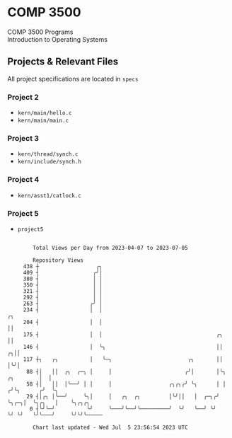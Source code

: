 # COMP 3500
COMP 3500 Programs  
Introduction to Operating Systems  
## Projects & Relevant Files
All project specifications are located in `specs`
### Project 2
- `kern/main/hello.c`
- `kern/main/main.c`
### Project 3
- `kern/thread/synch.c`
- `kern/include/synch.h`
### Project 4
- `kern/asst1/catlock.c`
### Project 5
- `project5`

```

        Total Views per Day from 2023-04-07 to 2023-07-05

        Repository Views
     438 ┼                  ╭╮
     409 ┤                 ╭╯│
     380 ┤                 │ │
     350 ┤                 │ │
     321 ┤                 │ │
     292 ┤                 │ │
     263 ┤                ╭╯ │
     234 ┤                │  │                                                        ╭╮
     204 ┤                │  │                                                        ││
     175 ┤                │  │                                    ╭╮                  ││
     146 ┤                │  ╰╮                                   ││                ╭╮││
     117 ┼╮   ╭╮          │   ╰─╮                        ╭╮       ││                │╰╯│
      88 ┤│   ││  ╭╮  ╭─╮ │     │                       ╭╯│       │╰╮     ╭╮        │  │
      58 ┤│   ││  │╰──╯ │ │     │                  ╭╮╭╮╭╯ ╰╮      │ │    ╭╯╰╮      ╭╯  ╰╮
      29 ┤│╭╮ │╰──╯     ╰╮│     │   ╭╮  ╭╮         │╰╯││   │  ╭─╮╭╯ ╰╮╭─╮│  ╰╮╭╮   │    ╰╮╭╮╭╮
       0 ┤╰╯╰─╯          ╰╯     ╰───╯╰──╯╰─────────╯  ╰╯   ╰──╯ ╰╯   ╰╯ ╰╯   ╰╯╰───╯     ╰╯╰╯╰─────

        Chart last updated - Wed Jul  5 23:56:54 2023 UTC
        
```
